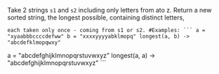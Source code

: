 Take 2 strings ```s1``` and ```s2``` including only letters from ato z. Return a new sorted string, the longest possible, containing distinct letters,

    each taken only once - coming from s1 or s2. #Examples: ``` a = "xyaabbbccccdefww" b = "xxxxyyyyabklmopq" longest(a, b) -> "abcdefklmopqwxy"

a = "abcdefghijklmnopqrstuvwxyz" longest(a, a) -> "abcdefghijklmnopqrstuvwxyz" ```
